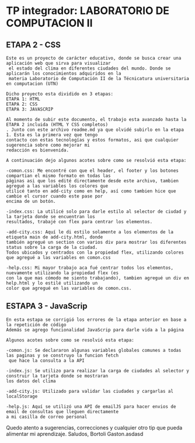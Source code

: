 # TP integrador: LABORATORIO DE COMPUTACION II

## ETAPA 2 - CSS

    Este es un proyecto de carácter educativo, donde se busca crear una aplicación web que sirva para visualizar
     el estado del clima en diferentes ciudades del mundo. Donde se aplicarán los conocimientos adquiridos en la 
     materia Laboratorio de Computación II de la Técnicatura universitaria en computacion (UTN)

    Dicho proyecto esta dividido en 3 etapas:
    ETAPA 1: HTML 
    ETAPA 2: CSS
    ETAPA 3: JAVASCRIP

    Al momento de subir este documento, el trabajo esta avanzado hasta la ETAPA 2 incluida (HTML Y CSS completos)
    . Junto con este archivo readme.md ya que olvidé subirlo en la etapa 1. Esta es la primera vez que tengo 
    contacto con estas tecnologías y estos formatos, asi que cualquier sugerencia sobre como mejorar mi 
    redacción es bienvenida. 

    A continuación dejo algunos acotes sobre como se resolvió esta etapa:

    -comon.css: Me encontré con que el header, el footer y los botones compartian el mismo formato en todas las 
    páginas asi que los edité directamente desde este archivo, tambien agregué a las variables los colores que 
    utilicé tanto en add-city como en help, así como tambien hice que cambie el cursor cuando este pase por 
    encima de un botón.

    -index.css: La utilicé solo para darle estilo al selector de ciudad y la tarjeta donde se encuentran los 
    resultados, trabajé con flex para centrar los elementos.

    -add-city.css: Aquí le di estilo solamente a los elementos de la etiqueta main de add-city.html, donde 
    también agregué un section con varios div para mostrar los diferentes status sobre la carga de la ciudad. 
    Todos ubicados y centrados con la propiedad flex, utilizando colores que agregué a las variables en comon.css

    -help.css: Mi mayor trabajo aca fué centrar todos los elementos, nuevamente utilizando la propiedad flex (es 
    con la que mas cómodo me siento trabajando), tambien agregué un div en help.html y lo estilé utilizando un 
    color que agregué en las variables de comon.css.


## ESTAPA 3 - JavaScrip

    En esta estapa se corrigió los errores de la etapa anterior en base a la repetición de código
    Además se agrego funcionalidad JavaScrip para darle vida a la página

    Algunos acotes sobre como se resolvió esta etapa:

    -comon.js: Se declararon algunas variables globales comunes a todas las paginas y se construyo la funcion fetch
     que hace la consulta a la API 

    -index.js: Se utilizo para realizar la carga de ciudades al selector y construir la tarjeta donde se mostraran 
    los datos del clima

    -add-city.js: Utilizado para validar las ciudades y cargarlas al localStorage

    -help.js: Aquí se utilizó una API de emailJS para hacer envios de email de consultas que lleguen directamente
    a mi casilla de correo personal



Quedo atento a sugerencias, correcciones y cualquier otro tip que pueda alimentar mi aprendizaje. 
    Saludos, Bortoli Gaston.asdasd